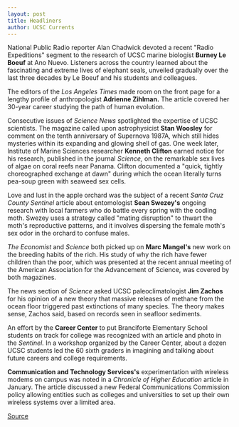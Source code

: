 ```yaml
---
layout: post
title: Headliners
author: UCSC Currents
---
```


National Public Radio reporter Alan Chadwick devoted a recent "Radio Expeditions" segment to the research of UCSC marine biologist **Burney Le Boeuf** at Ano Nuevo. Listeners across the country learned about the fascinating and extreme lives of elephant seals, unveiled gradually over the last three decades by Le Boeuf and his students and colleagues.

The editors of the _Los Angeles Times_ made room on the front page for a lengthy profile of anthropologist **Adrienne Zihlman.** The article covered her 30-year career studying the path of human evolution.

Consecutive issues of _Science News_ spotlighted the expertise of UCSC scientists. The magazine called upon astrophysicist **Stan Woosley** for comment on the tenth anniversary of Supernova 1987A, which still hides mysteries within its expanding and glowing shell of gas. One week later, Institute of Marine Sciences researcher **Kenneth Clifton** earned notice for his research, published in the journal _Science,_ on the remarkable sex lives of algae on coral reefs near Panama. Clifton documented a "quick, tightly choreographed exchange at dawn" during which the ocean literally turns pea-soup green with seaweed sex cells.

Love and lust in the apple orchard was the subject of a recent _Santa Cruz County Sentinel_ article about entomologist **Sean Swezey's** ongoing research with local farmers who do battle every spring with the codling moth. Swezey uses a strategy called "mating disruption" to thwart the moth's reproductive patterns, and it involves dispersing the female moth's sex odor in the orchard to confuse males.

_The Economist_ and _Science_ both picked up on **Marc Mangel's** new work on the breeding habits of the rich. His study of why the rich have fewer children than the poor, which was presented at the recent annual meeting of the American Association for the Advancement of Science, was covered by both magazines.

The news section of _Science_ asked UCSC paleoclimatologist **Jim Zachos** for his opinion of a new theory that massive releases of methane from the ocean floor triggered past extinctions of many species. The theory makes sense, Zachos said, based on records seen in seafloor sediments.

An effort by the **Career Center** to put Branciforte Elementary School students on track for college was recognized with an article and photo in the _Sentinel._ In a workshop organized by the Career Center, about a dozen UCSC students led the 60 sixth graders in imagining and talking about future careers and college requirements.

**Communication and Technology Services's** experimentation with wireless modems on campus was noted in a _Chronicle of Higher Education_ article in January. The article discussed a new Federal Communications Commission policy allowing entities such as colleges and universities to set up their own wireless systems over a limited area.

[Source](http://www1.ucsc.edu/oncampus/currents/97-03-17/headliners.htm "Permalink to Headliners: 03-17-97")
